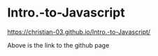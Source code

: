 # Intro.-to-Javascript
 https://christian-03.github.io/Intro.-to-Javascript/
 
 Above is the link to the github page
